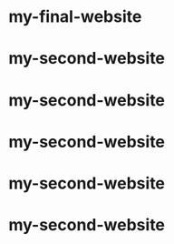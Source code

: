 # my-final-website
# my-second-website
# my-second-website
# my-second-website
# my-second-website
# my-second-website
